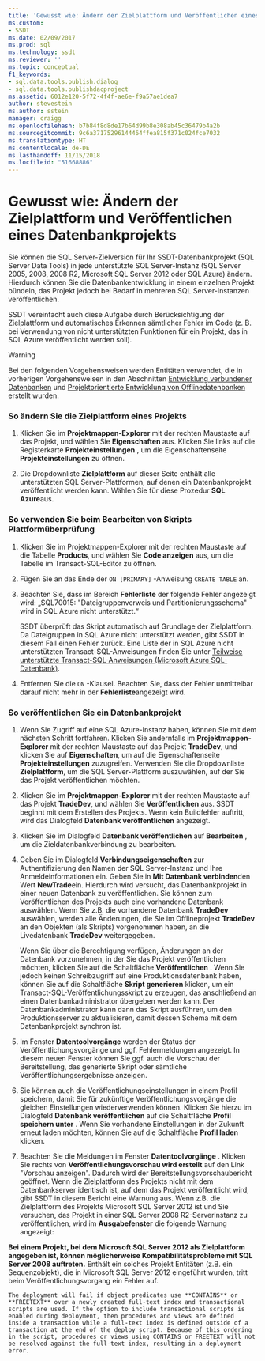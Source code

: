 ```yaml
---
title: 'Gewusst wie: Ändern der Zielplattform und Veröffentlichen eines Datenbankprojekts | Microsoft-Dokumentation'
ms.custom:
- SSDT
ms.date: 02/09/2017
ms.prod: sql
ms.technology: ssdt
ms.reviewer: ''
ms.topic: conceptual
f1_keywords:
- sql.data.tools.publish.dialog
- sql.data.tools.publishdacproject
ms.assetid: 6012e120-5f72-4f4f-ae6e-f9a57ae1dea7
author: stevestein
ms.author: sstein
manager: craigg
ms.openlocfilehash: b7b84f8d8de17b64d99b8e308ab45c36479b4a2b
ms.sourcegitcommit: 9c6a37175296144464ffea815f371c024fce7032
ms.translationtype: HT
ms.contentlocale: de-DE
ms.lasthandoff: 11/15/2018
ms.locfileid: "51668886"
---
```

# <a name="how-to-change-target-platform-and-publish-a-database-project"></a>Gewusst wie: Ändern der Zielplattform und Veröffentlichen eines Datenbankprojekts
Sie können die SQL Server-Zielversion für Ihr SSDT-Datenbankprojekt (SQL Server Data Tools) in jede unterstützte SQL Server-Instanz (SQL Server 2005, 2008, 2008 R2, Microsoft SQL Server 2012 oder SQL Azure) ändern. Hierdurch können Sie die Datenbankentwicklung in einem einzelnen Projekt bündeln, das Projekt jedoch bei Bedarf in mehreren SQL Server-Instanzen veröffentlichen.  
  
SSDT vereinfacht auch diese Aufgabe durch Berücksichtigung der Zielplattform und automatisches Erkennen sämtlicher Fehler im Code (z. B. bei Verwendung von nicht unterstützten Funktionen für ein Projekt, das in SQL Azure veröffentlicht werden soll).  
  
> [!WARNING]  
> Bei den folgenden Vorgehensweisen werden Entitäten verwendet, die in vorherigen Vorgehensweisen in den Abschnitten [Entwicklung verbundener Datenbanken](../ssdt/connected-database-development.md) und [Projektorientierte Entwicklung von Offlinedatenbanken](../ssdt/project-oriented-offline-database-development.md) erstellt wurden.  
  
### <a name="to-change-a-projects-target-platform"></a>So ändern Sie die Zielplattform eines Projekts  
  
1.  Klicken Sie im **Projektmappen-Explorer** mit der rechten Maustaste auf das Projekt, und wählen Sie **Eigenschaften** aus. Klicken Sie links auf die Registerkarte **Projekteinstellungen** , um die Eigenschaftenseite **Projekteinstellungen** zu öffnen.  
  
2.  Die Dropdownliste **Zielplattform** auf dieser Seite enthält alle unterstützten SQL Server-Plattformen, auf denen ein Datenbankprojekt veröffentlicht werden kann. Wählen Sie für diese Prozedur **SQL Azure**aus.  
  
### <a name="to-use-platform-validation-when-editing-scripts"></a>So verwenden Sie beim Bearbeiten von Skripts Plattformüberprüfung  
  
1.  Klicken Sie im Projektmappen-Explorer mit der rechten Maustaste auf die Tabelle **Products**, und wählen Sie **Code anzeigen** aus, um die Tabelle im Transact\-SQL-Editor zu öffnen.  
  
2.  Fügen Sie an das Ende der `ON [PRIMARY]` -Anweisung `CREATE TABLE` an.  
  
3.  Beachten Sie, dass im Bereich **Fehlerliste** der folgende Fehler angezeigt wird: „SQL70015: "Dateigruppenverweis und Partitionierungsschema" wird in SQL Azure nicht unterstützt.“  
  
    SSDT überprüft das Skript automatisch auf Grundlage der Zielplattform. Da Dateigruppen in SQL Azure nicht unterstützt werden, gibt SSDT in diesem Fall einen Fehler zurück. Eine Liste der in SQL Azure nicht unterstützten Transact\-SQL-Anweisungen finden Sie unter [Teilweise unterstützte Transact-SQL-Anweisungen (Microsoft Azure SQL-Datenbank)](https://msdn.microsoft.com/library/ee336267.aspx).  
  
4.  Entfernen Sie die `ON` -Klausel. Beachten Sie, dass der Fehler unmittelbar darauf nicht mehr in der **Fehlerliste**angezeigt wird.  
  
### <a name="to-publish-a-database-project"></a>So veröffentlichen Sie ein Datenbankprojekt  
  
1.  Wenn Sie Zugriff auf eine SQL Azure-Instanz haben, können Sie mit dem nächsten Schritt fortfahren. Klicken Sie andernfalls im **Projektmappen-Explorer** mit der rechten Maustaste auf das Projekt **TradeDev**, und klicken Sie auf **Eigenschaften**, um auf die Eigenschaftenseite **Projekteinstellungen** zuzugreifen. Verwenden Sie die Dropdownliste **Zielplattform**, um die SQL Server-Plattform auszuwählen, auf der Sie das Projekt veröffentlichen möchten.  
  
2.  Klicken Sie im **Projektmappen-Explorer** mit der rechten Maustaste auf das Projekt **TradeDev**, und wählen Sie **Veröffentlichen** aus. SSDT beginnt mit dem Erstellen des Projekts. Wenn kein Buildfehler auftritt, wird das Dialogfeld **Datenbank veröffentlichen** angezeigt.  
  
3.  Klicken Sie im Dialogfeld **Datenbank veröffentlichen** auf **Bearbeiten** , um die Zieldatenbankverbindung zu bearbeiten.  
  
4.  Geben Sie im Dialogfeld **Verbindungseigenschaften** zur Authentifizierung den Namen der SQL Server-Instanz und Ihre Anmeldeinformationen ein. Geben Sie in **Mit Datenbank verbinden**den Wert **NewTrade**ein. Hierdurch wird versucht, das Datenbankprojekt in einer neuen Datenbank zu veröffentlichen. Sie können zum Veröffentlichen des Projekts auch eine vorhandene Datenbank auswählen. Wenn Sie z.B. die vorhandene Datenbank **TradeDev** auswählen, werden alle Änderungen, die Sie im Offlineprojekt **TradeDev** an den Objekten (als Skripts) vorgenommen haben, an die Livedatenbank **TradeDev** weitergegeben.  
  
    Wenn Sie über die Berechtigung verfügen, Änderungen an der Datenbank vorzunehmen, in der Sie das Projekt veröffentlichen möchten, klicken Sie auf die Schaltfläche **Veröffentlichen** . Wenn Sie jedoch keinen Schreibzugriff auf eine Produktionsdatenbank haben, können Sie auf die Schaltfläche **Skript generieren** klicken, um ein Transact\-SQL-Veröffentlichungsskript zu erzeugen, das anschließend an einen Datenbankadministrator übergeben werden kann. Der Datenbankadministrator kann dann das Skript ausführen, um den Produktionsserver zu aktualisieren, damit dessen Schema mit dem Datenbankprojekt synchron ist.  
  
5.  Im Fenster **Datentoolvorgänge**  werden der Status der Veröffentlichungsvorgänge und ggf. Fehlermeldungen angezeigt. In diesem neuen Fenster können Sie ggf. auch die Vorschau der Bereitstellung, das generierte Skript oder sämtliche Veröffentlichungsergebnisse anzeigen.  
  
6.  Sie können auch die Veröffentlichungseinstellungen in einem Profil speichern, damit Sie für zukünftige Veröffentlichungsvorgänge die gleichen Einstellungen wiederverwenden können. Klicken Sie hierzu im Dialogfeld **Datenbank veröffentlichen** auf die Schaltfläche **Profil speichern unter** . Wenn Sie vorhandene Einstellungen in der Zukunft erneut laden möchten, können Sie auf die Schaltfläche **Profil laden** klicken.  
  
7.  Beachten Sie die Meldungen im Fenster **Datentoolvorgänge** . Klicken Sie rechts von **Veröffentlichungsvorschau wird erstellt** auf den Link "Vorschau anzeigen". Dadurch wird der Bereitstellungsvorschaubericht geöffnet. Wenn die Zielplattform des Projekts nicht mit dem Datenbankserver identisch ist, auf dem das Projekt veröffentlicht wird, gibt SSDT in diesem Bericht eine Warnung aus.  Wenn z.B. die Zielplattform des Projekts Microsoft SQL Server 2012 ist und Sie versuchen, das Projekt in einer SQL Server 2008 R2-Serverinstanz zu veröffentlichen, wird im **Ausgabefenster** die folgende Warnung angezeigt:  
  
**Bei einem Projekt, bei dem Microsoft SQL Server 2012 als Zielplattform angegeben ist, können möglicherweise Kompatibilitätsprobleme mit SQL Server 2008 auftreten.** Enthält ein solches Projekt Entitäten (z.B. ein Sequenzobjekt), die in Microsoft SQL Server 2012 eingeführt wurden, tritt beim Veröffentlichungsvorgang ein Fehler auf.  
  
    The deployment will fail if object predicates use **CONTAINS** or **FREETEXT** over a newly created full-text index and transactional scripts are used. If the option to include transactional scripts is enabled during deployment, then procedures and views are defined inside a transaction while a full-text index is defined outside of a transaction at the end of the deploy script. Because of this ordering in the script, procedures or views using CONTAINS or FREETEXT will not be resolved against the full-text index, resulting in a deployment error.  
  
